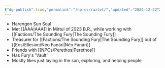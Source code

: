 ```yaml
---
{"dg-publish":true,"permalink":"/np-cs/razlet/","updated":"2024-12-22T22:14:47.076-06:00"}
---
```


- Harengon Sun Soul
- Met [[AAA\|AAA]] in Mirtul of 2023 B.R., while working with [[Factions/The Sounding Fury\|The Sounding Fury]]
- Treasurer for [[Factions/The Sounding Fury\|The Sounding Fury]] out of [[Eos/Ellesion/Néo Fanári\|Néo Fanári]]
- Friends with [[NPCs/Perethos\|Perethos]]
- Has Fury's 'Vault'
- Mostly likes just laying in the sun, exploring, and helping people